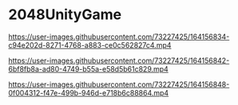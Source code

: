 # 2048UnityGame

https://user-images.githubusercontent.com/73227425/164156834-c94e202d-8271-4768-a883-ce0c562827c4.mp4

https://user-images.githubusercontent.com/73227425/164156842-6bf8fb8a-ad80-4749-b55a-e58d5b61c829.mp4

https://user-images.githubusercontent.com/73227425/164156848-0f004312-f47e-499b-946d-e718b6c88864.mp4
